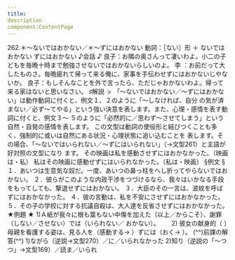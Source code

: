 ```yaml
---
title:
description
component:ContentPage
---
```



262.＊～ないではおかない／＊～ずにはおかない
動詞：［ない］形 ＋ ないではおかない
ずにはおかない
♪会話 ♪
良子：お隣の奥さんって凄いわよ。小二の子どもを毎晩十時まで勉強させないではおかないらしいのよ。 李 ：お前だって大したものさ。毎晩疲れて帰って来る俺に、家事を手伝わせずにはおかないじやないか。 良子：もしそんなことを外で言ったら、ただじゃおかないわよ。帰って来る家はないと思いなさい。
♯解説 ♭
「～ないではおかない／～ずにはおかない」は動作動詞に付くと、例文１、２のように「～しなければ、自分 の気が済まない／必ず～てやる」という強い決意を表します。また、心理・感情を表す動詞に付くと、例文３～ ５のように「必然的に／思わず～させてしまう」という自然・自発の感情を表します。
この文型は動詞の使役形と結びつくことも多く、強制的に或いは自然にある状況・心理状態に追い込むことを 表します。その場合、「～ないではいられない／～ずにはいられない」（→文型261）と主語が好対照の文型になり ます。
その映画は私を感動させずにはおかなかった。（映画は・私） 私はその映画に感動せずにはいられなかった。（私は・映画）
§例文 §
１．あいつは生意気な奴だ。一度、あいつの鼻っ柱をへし折ってやらないではおかない。
２．彼らがこのような内政干渉をつづけるなら、我々はいかなる手段をもってしても、撃退せずにはおかない。
３．大臣のその一言は、波紋を呼ばずにはおかなかった。
４．彼の言動は、私を不安にさせずにはおかなかった。
５．その子の学校に対する抗議自殺は、大人達を反省させずにはおかなかった。
★例題 ★
1)Ａ紙が我々に根も葉もない中傷を加えた（以上／からこそ）、謝罪（しない／させない）では（いられない／
おかない）。      
2) 彼女の献身的（ ）母親を看護する姿は、見る人を（感動する→ ）ずには（おく→ ）。
(^^)前課の解答(^^)
1)ながら（逆説→文型270）／に／いられなかった
2)知り（逆説の「～つつ」→文型169）／読ま／いられ
